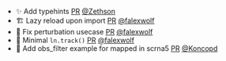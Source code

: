 - ✨ Add typehints [PR](https://github.com/laminlabs/clinicore/pull/12) [@Zethson](https://github.com/Zethson)
- 🏗️ Lazy reload upon import [PR](https://github.com/laminlabs/clinicore/pull/9) [@falexwolf](https://github.com/falexwolf)
- 💚 Fix perturbation usecase [PR](https://github.com/laminlabs/lamin-usecases/pull/160) [@falexwolf](https://github.com/falexwolf)
- 🚸 Minimal `ln.track()` [PR](https://github.com/laminlabs/lamin-usecases/pull/159) [@falexwolf](https://github.com/falexwolf)
- 📝 Add obs_filter example for mapped in scrna5 [PR](https://github.com/laminlabs/lamin-usecases/pull/158) [@Koncopd](https://github.com/Koncopd)
